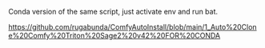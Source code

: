 Conda version of the same script, just activate env and run bat. 

https://github.com/rugabunda/ComfyAutoInstall/blob/main/1_Auto%20Clone%20Comfy%20Triton%20Sage2%20v42%20FOR%20CONDA
